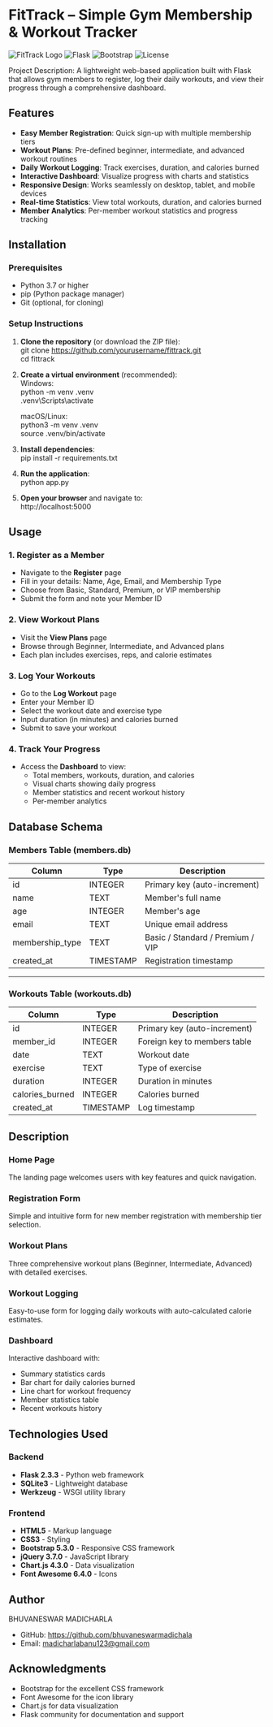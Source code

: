 # FitTrack – Simple Gym Membership & Workout Tracker

![FitTrack Logo](https://img.shields.io/badge/FitTrack-Fitness%20Tracker-blue)
![Flask](https://img.shields.io/badge/Flask-2.3.3-green)
![Bootstrap](https://img.shields.io/badge/Bootstrap-5.3.0-purple)
![License](https://img.shields.io/badge/License-MIT-yellow)

Project Description:
A lightweight web-based application built with Flask that allows gym members to register, log their daily workouts, and view their progress through a comprehensive dashboard.

##  Features

- **Easy Member Registration**: Quick sign-up with multiple membership tiers
- **Workout Plans**: Pre-defined beginner, intermediate, and advanced workout routines
- **Daily Workout Logging**: Track exercises, duration, and calories burned
- **Interactive Dashboard**: Visualize progress with charts and statistics
- **Responsive Design**: Works seamlessly on desktop, tablet, and mobile devices
- **Real-time Statistics**: View total workouts, duration, and calories burned
- **Member Analytics**: Per-member workout statistics and progress tracking

## Installation

### Prerequisites

- Python 3.7 or higher
- pip (Python package manager)
- Git (optional, for cloning)

### Setup Instructions

1. **Clone the repository** (or download the ZIP file):  
   git clone https://github.com/yourusername/fittrack.git  
   cd fittrack

2. **Create a virtual environment** (recommended):  
   Windows:  
   python -m venv .venv  
   .venv\Scripts\activate  

   macOS/Linux:  
   python3 -m venv .venv  
   source .venv/bin/activate

3. **Install dependencies**:  
   pip install -r requirements.txt

4. **Run the application**:  
   python app.py

5. **Open your browser** and navigate to:  
   http://localhost:5000

##  Usage

### 1. Register as a Member

- Navigate to the **Register** page
- Fill in your details: Name, Age, Email, and Membership Type
- Choose from Basic, Standard, Premium, or VIP membership
- Submit the form and note your Member ID

### 2. View Workout Plans

- Visit the **View Plans** page
- Browse through Beginner, Intermediate, and Advanced plans
- Each plan includes exercises, reps, and calorie estimates

### 3. Log Your Workouts

- Go to the **Log Workout** page
- Enter your Member ID
- Select the workout date and exercise type
- Input duration (in minutes) and calories burned
- Submit to save your workout

### 4. Track Your Progress

- Access the **Dashboard** to view:
  - Total members, workouts, duration, and calories
  - Visual charts showing daily progress
  - Member statistics and recent workout history
  - Per-member analytics

## Database Schema

### Members Table (members.db)

| Column           | Type      | Description                      |
|------------------|-----------|-----------------------------------|
| id              | INTEGER   | Primary key (auto-increment)     |
| name            | TEXT      | Member's full name              |
| age             | INTEGER   | Member's age                    |
| email           | TEXT      | Unique email address            |
| membership_type | TEXT      | Basic / Standard / Premium / VIP |
| created_at      | TIMESTAMP | Registration timestamp          |

---

### Workouts Table (workouts.db)

| Column           | Type      | Description                     |
|------------------|-----------|----------------------------------|
| id              | INTEGER   | Primary key (auto-increment)    |
| member_id       | INTEGER   | Foreign key to members table   |
| date            | TEXT      | Workout date                   |
| exercise        | TEXT      | Type of exercise               |
| duration        | INTEGER   | Duration in minutes            |
| calories_burned | INTEGER   | Calories burned                |
| created_at      | TIMESTAMP | Log timestamp                  |

##  Description
### Home Page
The landing page welcomes users with key features and quick navigation.

### Registration Form
Simple and intuitive form for new member registration with membership tier selection.

### Workout Plans
Three comprehensive workout plans (Beginner, Intermediate, Advanced) with detailed exercises.

### Workout Logging
Easy-to-use form for logging daily workouts with auto-calculated calorie estimates.

### Dashboard
Interactive dashboard with:
- Summary statistics cards
- Bar chart for daily calories burned
- Line chart for workout frequency
- Member statistics table
- Recent workouts history

##  Technologies Used

### Backend
- **Flask 2.3.3** - Python web framework
- **SQLite3** - Lightweight database
- **Werkzeug** - WSGI utility library

### Frontend
- **HTML5** - Markup language
- **CSS3** - Styling
- **Bootstrap 5.3.0** - Responsive CSS framework
- **jQuery 3.7.0** - JavaScript library
- **Chart.js 4.3.0** - Data visualization
- **Font Awesome 6.4.0** - Icons


##  Author

BHUVANESWAR MADICHARLA
- GitHub: https://github.com/bhuvaneswarmadichala
- Email: madicharlabanu123@gmail.com

## Acknowledgments

- Bootstrap  for the excellent CSS framework
- Font Awesome for the icon library
- Chart.js for data visualization
- Flask community for documentation and support



